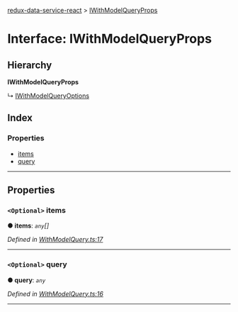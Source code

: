 [redux-data-service-react](../README.md) > [IWithModelQueryProps](../interfaces/iwithmodelqueryprops.md)

# Interface: IWithModelQueryProps

## Hierarchy

**IWithModelQueryProps**

↳  [IWithModelQueryOptions](iwithmodelqueryoptions.md)

## Index

### Properties

* [items](iwithmodelqueryprops.md#items)
* [query](iwithmodelqueryprops.md#query)

---

## Properties

<a id="items"></a>

### `<Optional>` items

**● items**: *`any`[]*

*Defined in [WithModelQuery.ts:17](https://github.com/Rediker-Software/redux-data-service-react/blob/431cbf8/src/WithModelQuery.ts#L17)*

___
<a id="query"></a>

### `<Optional>` query

**● query**: *`any`*

*Defined in [WithModelQuery.ts:16](https://github.com/Rediker-Software/redux-data-service-react/blob/431cbf8/src/WithModelQuery.ts#L16)*

___

